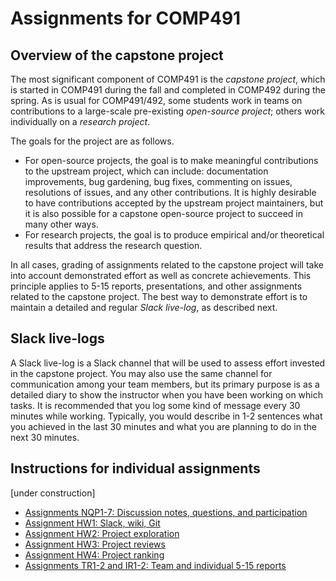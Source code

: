 # Assignments for COMP491


## Overview of the capstone project

The most significant component of COMP491 is the *capstone
project*, which is started in COMP491 during the fall and completed in
COMP492 during the spring. As is usual for COMP491/492, some students
work in teams on contributions to a large-scale pre-existing
*open-source project*; others work individually on a *research
project*.

The goals for the project are as follows.
* For open-source projects, the goal is to make meaningful
  contributions to the upstream project, which can include:
  documentation improvements, bug gardening, bug fixes, commenting on
  issues, resolutions of issues, and any other contributions. It is
  highly desirable to have contributions accepted by the upstream
  project maintainers, but it is also possible for a capstone
  open-source project to succeed in many other ways.
* For research projects, the goal is to produce empirical and/or
  theoretical results that address the research question.

In all cases, grading of assignments related to the capstone project
will take into account demonstrated effort as well as concrete
achievements. This principle applies to 5-15 reports, presentations,
and other assignments related to the capstone project. The best way to
demonstrate effort is to maintain a detailed and regular *Slack
live-log*, as described next.

## Slack live-logs

A Slack live-log is a Slack channel that will be used to assess effort
invested in the capstone project. You may also use the same
channel for communication among your team members, but its primary
purpose is as a detailed diary to show the instructor when you have
been working on which tasks. It is recommended that you log some kind
of message every 30 minutes while working. Typically, you would
describe in 1-2 sentences what you achieved in the last 30 minutes and
what you are planning to do in the next 30 minutes.

## Instructions for individual assignments

[under construction]

* [Assignments NQP1-7: Discussion notes, questions, and participation](NQP.docx)
* [Assignment HW1: Slack, wiki, Git](HW1-slack-wiki-git.docx)
* [Assignment HW2: Project exploration](HW2-project-exploration.docx)
* [Assignment HW3: Project reviews](HW3-project-reviews.docx)
* [Assignment HW4: Project ranking](HW4-project-ranking.docx)
* [Assignments TR1-2 and IR1-2: Team and individual 5-15 reports](TR-IR.docx)
<!-- * [Assignment CP: Checkpoint presentation](CP.docx) -->
<!-- * [Assignments PP1, PP2, PP3: Poster presentation](PP.docx) -->
<!-- * [Assignment RBP: Reflective blog post](RBP.docx) -->
<!-- * [Assignment FP: Final Presentation](FP.docx) -->

